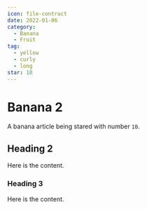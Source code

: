 ```yaml
---
icon: file-contract
date: 2022-01-06
category:
  - Banana
  - Fruit
tag:
  - yellow
  - curly
  - long
star: 10
---
```


# Banana 2

A banana article being stared with number `10`.

<!-- more -->

## Heading 2

Here is the content.

### Heading 3

Here is the content.
